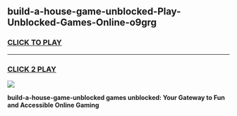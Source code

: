 
## build-a-house-game-unblocked-Play-Unblocked-Games-Online-o9grg
<h3>
<a href="https://premium76.site?title=build-a-house-game-unblocked&ref=25A">CLICK TO PLAY</a></h3>
<hr>

<h3>
<a href="https://premium76.site?title=build-a-house-game-unblocked&ref=25A">CLICK 2 PLAY</a>
  
</h3>

<a href="https://premium76.site?title=build-a-house-game-unblocked&ref=25A"><img src="https://clearcache.store/games.png"></a>


**build-a-house-game-unblocked games unblocked: Your Gateway to Fun and Accessible Online Gaming**
